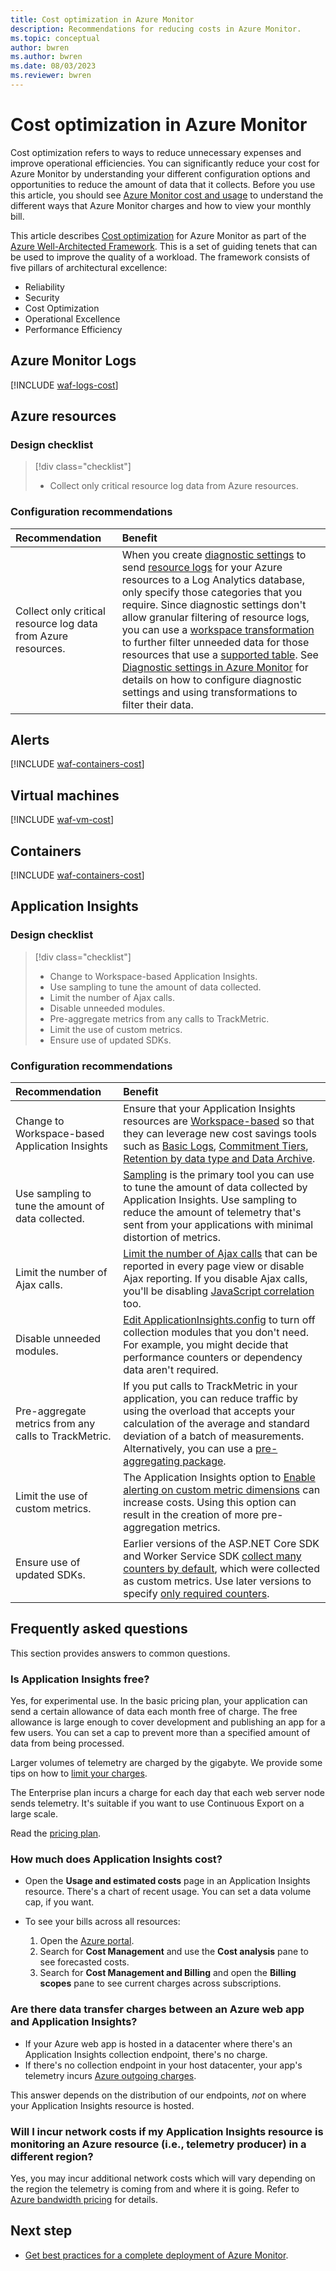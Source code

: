 ```yaml
---
title: Cost optimization in Azure Monitor
description: Recommendations for reducing costs in Azure Monitor.
ms.topic: conceptual
author: bwren
ms.author: bwren
ms.date: 08/03/2023
ms.reviewer: bwren
---
```


# Cost optimization in Azure Monitor
Cost optimization refers to ways to reduce unnecessary expenses and improve operational efficiencies. You can significantly reduce your cost for Azure Monitor by understanding your different configuration options and opportunities to reduce the amount of data that it collects. Before you use this article, you should see [Azure Monitor cost and usage](usage-estimated-costs.md) to understand the different ways that Azure Monitor charges and how to view your monthly bill.

This article describes [Cost optimization](/azure/architecture/framework/cost/) for Azure Monitor as part of the [Azure Well-Architected Framework](/azure/architecture/framework/). This is a set of guiding tenets that can be used to improve the quality of a workload. The framework consists of five pillars of architectural excellence:

- Reliability
 - Security
 - Cost Optimization
 - Operational Excellence
 - Performance Efficiency


## Azure Monitor Logs

[!INCLUDE [waf-logs-cost](includes/waf-logs-cost.md)]


## Azure resources


### Design checklist

> [!div class="checklist"]
> - Collect only critical resource log data from Azure resources.


### Configuration recommendations

| Recommendation | Benefit |
|:---|:---|
| Collect only critical resource log data from Azure resources. | When you create [diagnostic settings](essentials/diagnostic-settings.md) to send [resource logs](essentials/resource-logs.md) for your Azure resources to a Log Analytics database, only specify those categories that you require. Since diagnostic settings don't allow granular filtering of resource logs, you can use a [workspace transformation](essentials/data-collection-transformations.md?#workspace-transformation-dcr) to further filter unneeded data for those resources that use a [supported table](logs/tables-feature-support.md). See [Diagnostic settings in Azure Monitor](essentials/diagnostic-settings.md#controlling-costs) for details on how to configure diagnostic settings and using transformations to filter their data. |

## Alerts

[!INCLUDE [waf-containers-cost](includes/waf-alerts-cost.md)]


## Virtual machines

[!INCLUDE [waf-vm-cost](includes/waf-vm-cost.md)]

## Containers


[!INCLUDE [waf-containers-cost](includes/waf-containers-cost.md)]



## Application Insights

### Design checklist

> [!div class="checklist"]
> - Change to Workspace-based Application Insights.
> - Use sampling to tune the amount of data collected.
> - Limit the number of Ajax calls.
> - Disable unneeded modules.
> - Pre-aggregate metrics from any calls to TrackMetric.
> - Limit the use of custom metrics.
> - Ensure use of updated SDKs.

### Configuration recommendations

| Recommendation | Benefit |
|:---|:---|
| Change to Workspace-based Application Insights | Ensure that your Application Insights resources are [Workspace-based](app/create-workspace-resource.md) so that they can leverage new cost savings tools such as [Basic Logs](logs/basic-logs-configure.md), [Commitment Tiers](logs/cost-logs.md#commitment-tiers), [Retention by data type and Data Archive](logs/data-retention-archive.md#configure-retention-and-archive-at-the-table-level). |
| Use sampling to tune the amount of data collected. | [Sampling](app/sampling.md) is the primary tool you can use to tune the amount of data collected by Application Insights. Use sampling to reduce the amount of telemetry that's sent from your applications with minimal distortion of metrics. |
| Limit the number of Ajax calls. | [Limit the number of Ajax calls](app/javascript.md#configuration) that can be reported in every page view or disable Ajax reporting. If you disable Ajax calls, you'll be disabling [JavaScript correlation](app/javascript.md#enable-distributed-tracing) too. |
| Disable unneeded modules. | [Edit ApplicationInsights.config](app/configuration-with-applicationinsights-config.md) to turn off collection modules that you don't need. For example, you might decide that performance counters or dependency data aren't required. |
| Pre-aggregate metrics from any calls to TrackMetric. | If you put calls to TrackMetric in your application, you can reduce traffic by using the overload that accepts your calculation of the average and standard deviation of a batch of measurements. Alternatively, you can use a [pre-aggregating package](https://www.myget.org/gallery/applicationinsights-sdk-labs). |
| Limit the use of custom metrics. | The Application Insights option to [Enable alerting on custom metric dimensions](app/pre-aggregated-metrics-log-metrics.md#custom-metrics-dimensions-and-pre-aggregation) can increase costs. Using this option can result in the creation of more pre-aggregation metrics. |
| Ensure use of updated SDKs. | Earlier versions of the ASP.NET Core SDK and Worker Service SDK [collect many counters by default](app/eventcounters.md#default-counters-collected), which were collected as custom metrics. Use later versions to specify [only required counters](app/eventcounters.md#customizing-counters-to-be-collected). |

## Frequently asked questions

This section provides answers to common questions.

### Is Application Insights free?

Yes, for experimental use. In the basic pricing plan, your application can send a certain allowance of data each month free of charge. The free allowance is large enough to cover development and publishing an app for a few users. You can set a cap to prevent more than a specified amount of data from being processed.
          
Larger volumes of telemetry are charged by the gigabyte. We provide some tips on how to [limit your charges](#application-insights).
          
The Enterprise plan incurs a charge for each day that each web server node sends telemetry. It's suitable if you want to use Continuous Export on a large scale.
          
Read the [pricing plan](https://azure.microsoft.com/pricing/details/application-insights/).

### How much does Application Insights cost?

* Open the **Usage and estimated costs** page in an Application Insights resource. There's a chart of recent usage. You can set a data volume cap, if you want.
* To see your bills across all resources:

  1. Open the [Azure portal](https://portal.azure.com).
  1. Search for **Cost Management** and use the **Cost analysis** pane to see forecasted costs.
  1. Search for **Cost Management and Billing** and open the **Billing scopes** pane to see current charges across subscriptions.
          
### Are there data transfer charges between an Azure web app and Application Insights?

* If your Azure web app is hosted in a datacenter where there's an Application Insights collection endpoint, there's no charge.
* If there's no collection endpoint in your host datacenter, your app's telemetry incurs [Azure outgoing charges](https://azure.microsoft.com/pricing/details/bandwidth/).
          
This answer depends on the distribution of our endpoints, *not* on where your Application Insights resource is hosted.

### Will I incur network costs if my Application Insights resource is monitoring an Azure resource (i.e., telemetry producer) in a different region?

Yes, you may incur additional network costs which will vary depending on the region the telemetry is coming from and where it is going. Refer to [Azure bandwidth pricing](https://azure.microsoft.com/pricing/details/bandwidth/) for details.

## Next step

- [Get best practices for a complete deployment of Azure Monitor](best-practices.md).


